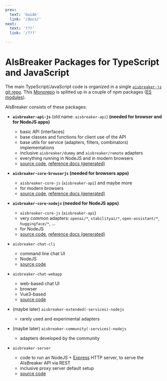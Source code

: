 ```yaml
---
prev:
  text: 'Guide'
  link: '/docs/'
next:
  text: '???'
  link: '/???'

---
```



AIsBreaker Packages for TypeScript and JavaScript
=================================================

The main TypeScript/JavaScript code is organized in a single [`aisbreaker-js` git repo](https://github.com/aisbreaker/aisbreaker-js/). This [Monorepo](monorepo) is splitted up in a couple of npm packages ([ES modules](https://nodejs.org/api/esm.html#esm_introduction)).

AIsBreaker consists of these packages:
- **`aisbreaker-api-js`** (old name: `aisbreaker-api`) **(needed for browser and for NodeJS apps)**
  - basic API (interfaces)
  - base classes and functions for client use of the API
  - base utils for service (adapters, filters, combinators) implementations
  - inclusive `aisbreaker/dummy` and `aisbreaker/remote` adapters
  - everything running in NodeJS and in modern browsers
  - [source code](https://github.com/aisbreaker/aisbreaker-js/tree/develop/packages/aisbreaker-api-js/), [reference docs (generated)](/reference/aisbreaker-api-js/README)
  
- **`aisbreaker-core-browserjs` (needed for browsers apps)**
  - `aisbreaker-core-js` (`aisbreaker-api`) and maybe more
  - for modern browsers
  - [source code](https://github.com/aisbreaker/aisbreaker-js/tree/develop/packages/aisbreaker-core-browserjs/), [reference docs (generated)](/reference/aisbreaker-core-browserjs/README)
  
- **`aisbreaker-core-nodejs` (needed for NodeJS apps)**
  - `aisbreaker-core-js` (`aisbreaker-api`)
  - very common adapters: `openai/*`, `stabilityai/*`, `open-assistant/*`, `huggingface/*`, ...
  - for NodeJS
  - [source code](https://github.com/aisbreaker/aisbreaker-js/tree/develop/packages/aisbreaker-core-nodejs/), [reference docs (generated)](/reference/aisbreaker-core-nodejs/README)

- `aisbreaker-chat-cli`
  - command line chat UI
  - NodeJS
  - [source code](https://github.com/aisbreaker/aisbreaker-js/tree/develop/packages/aisbreaker-chat-cli/)
  
- `aisbreaker-chat-webapp`
  - web-based chat UI
  - browser
  - Vue3-based
  - [source code](https://github.com/aisbreaker/aisbreaker-js/tree/develop/packages/aisbreaker-chat-webapp/)

- (maybe later) `aisbreaker-extended(-services)-nodejs`
  - rarely used and experimental adapters

- (maybe later) `aisbreaker-community(-services)-nodejs`
  - adapters developed by the community

- `aisbreaker-server`
  - code to run an NodeJS + [Express](https://expressjs.com/) HTTP server, to serve the AIsBreaker API via REST
  - inclusive proxy server default setup
  - [source code](https://github.com/aisbreaker/aisbreaker-js/tree/develop/packages/aisbreaker-server/)

